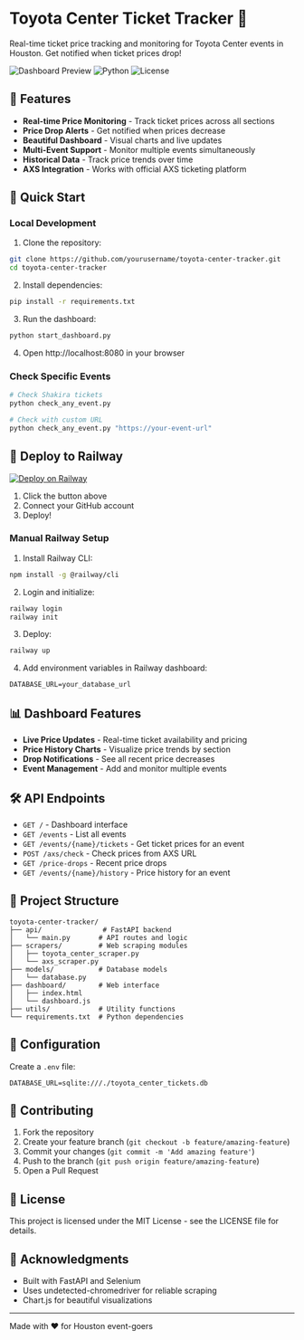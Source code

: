 # Toyota Center Ticket Tracker 🎫

Real-time ticket price tracking and monitoring for Toyota Center events in Houston. Get notified when ticket prices drop!

![Dashboard Preview](https://img.shields.io/badge/status-active-success.svg)
![Python](https://img.shields.io/badge/python-3.11-blue.svg)
![License](https://img.shields.io/badge/license-MIT-green.svg)

## 🌟 Features

- **Real-time Price Monitoring** - Track ticket prices across all sections
- **Price Drop Alerts** - Get notified when prices decrease
- **Beautiful Dashboard** - Visual charts and live updates
- **Multi-Event Support** - Monitor multiple events simultaneously
- **Historical Data** - Track price trends over time
- **AXS Integration** - Works with official AXS ticketing platform

## 🚀 Quick Start

### Local Development

1. Clone the repository:
```bash
git clone https://github.com/yourusername/toyota-center-tracker.git
cd toyota-center-tracker
```

2. Install dependencies:
```bash
pip install -r requirements.txt
```

3. Run the dashboard:
```bash
python start_dashboard.py
```

4. Open http://localhost:8080 in your browser

### Check Specific Events

```bash
# Check Shakira tickets
python check_any_event.py

# Check with custom URL
python check_any_event.py "https://your-event-url"
```

## 🚄 Deploy to Railway

[![Deploy on Railway](https://railway.app/button.svg)](https://railway.app/template/deploy?referralCode=)

1. Click the button above
2. Connect your GitHub account
3. Deploy!

### Manual Railway Setup

1. Install Railway CLI:
```bash
npm install -g @railway/cli
```

2. Login and initialize:
```bash
railway login
railway init
```

3. Deploy:
```bash
railway up
```

4. Add environment variables in Railway dashboard:
```
DATABASE_URL=your_database_url
```

## 📊 Dashboard Features

- **Live Price Updates** - Real-time ticket availability and pricing
- **Price History Charts** - Visualize price trends by section
- **Drop Notifications** - See all recent price decreases
- **Event Management** - Add and monitor multiple events

## 🛠️ API Endpoints

- `GET /` - Dashboard interface
- `GET /events` - List all events
- `GET /events/{name}/tickets` - Get ticket prices for an event
- `POST /axs/check` - Check prices from AXS URL
- `GET /price-drops` - Recent price drops
- `GET /events/{name}/history` - Price history for an event

## 📁 Project Structure

```
toyota-center-tracker/
├── api/               # FastAPI backend
│   └── main.py       # API routes and logic
├── scrapers/         # Web scraping modules
│   ├── toyota_center_scraper.py
│   └── axs_scraper.py
├── models/           # Database models
│   └── database.py
├── dashboard/        # Web interface
│   ├── index.html
│   └── dashboard.js
├── utils/            # Utility functions
└── requirements.txt  # Python dependencies
```

## 🔧 Configuration

Create a `.env` file:
```env
DATABASE_URL=sqlite:///./toyota_center_tickets.db
```

## 🤝 Contributing

1. Fork the repository
2. Create your feature branch (`git checkout -b feature/amazing-feature`)
3. Commit your changes (`git commit -m 'Add amazing feature'`)
4. Push to the branch (`git push origin feature/amazing-feature`)
5. Open a Pull Request

## 📝 License

This project is licensed under the MIT License - see the LICENSE file for details.

## 🙏 Acknowledgments

- Built with FastAPI and Selenium
- Uses undetected-chromedriver for reliable scraping
- Chart.js for beautiful visualizations

---

Made with ❤️ for Houston event-goers